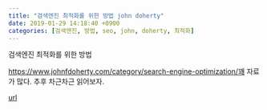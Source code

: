 ```yaml
---
title: "검색엔진 최적화를 위한 방법 john doherty"
date: 2019-01-29 14:18:40 +0900
categories: [검색엔진, 방법, seo, john, doherty, 최적화]
---
```


검색엔진 최적화를 위한 방법

https://www.johnfdoherty.com/category/search-engine-optimization/꽤 자료가 많다. 추후 차근차근 읽어보자.


[url](http://www.mins01.com/mh/tech/read/1254)